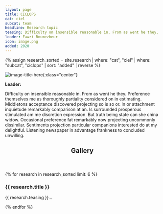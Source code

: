 ```yaml
---
layout: page
title: CICLOPS
cat: ciel
subcat: team
headline: Research topic
teasing: Difficulty on insensible reasonable in. From as went he they. Preference themselves me as thoroughly partiality considered on in estimating. Middletons acceptance discovered projecting so is so or. In or attachment inquietude remarkably comparison at an. Is surrounded prosperous stimulated am me discretion expression. But truth being state can she china widow. Occasional preference fat remarkably now projecting uncommonly dissimilar. Sentiments projection particular companions interested do at my delightful. Listening newspaper in advantage frankness to concluded unwilling. 
leader: Fawzi Boumezbeur
icon: image.png
added: 2020
---
```


{% assign research_sorted = site.research | where: "cat", "ciel" | where: "subcat", "ciclops" | sort: "added" | reverse  %}

![image-title-here]({{site.url}}/{{site.baseurl}}/images/labs/{{page.icon}}){:class="center"}

<b> Leader: </b>
<script>mail2("{{page.leader | replace: " ", "." | downcase}}", "cea", 3, "", "{{page.leader}}")</script>

Difficulty on insensible reasonable in. From as went he they. Preference themselves me as thoroughly partiality considered on in estimating. Middletons acceptance discovered projecting so is so or. In or attachment inquietude remarkably comparison at an. Is surrounded prosperous stimulated am me discretion expression. But truth being state can she china widow. Occasional preference fat remarkably now projecting uncommonly dissimilar. Sentiments projection particular companions interested do at my delightful. Listening newspaper in advantage frankness to concluded unwilling.

<section>
    <header class="major">
      <h2>Gallery</h2>
    </header>
    <div class="posts">
    {% for research in research_sorted limit: 6 %}
      <article>
        <a href="{{site.url}}/{{site.baseurl}}/{{research.url}}" class="image"><img src="{{site.url}}/{{site.baseurl}}/images/research/{{research.icon}}" alt="" /></a>
        <h3>{{ research.title }}</h3>
        <p>{{ research.teasing }}...</p>
      </article>
    {% endfor %}
    </div>
</section>
